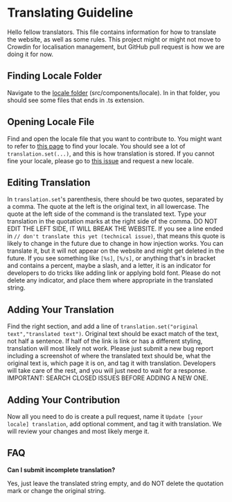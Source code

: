 # Translating Guideline

Hello fellow translators. This file contains information for how to translate the website, as well as some rules. This project might or might not move to Crowdin for localisation management, but GitHub pull request is how we are doing it for now.

## Finding Locale Folder

Navigate to the [locale folder](https://github.com/Avdan-OS/Website/tree/dev/src/components/translation/locale) (src/components/locale). In in that folder, you should see some files that ends in .ts extension.

## Opening Locale File

Find and open the locale file that you want to contribute to. You might want to refer to [this page](https://www.science.co.il/language/Locale-codes.php) to find your locale. You should see a lot of `translation.set(...)`, and this is how translation is stored. If you cannot fine your locale, please go to [this issue](https://github.com/Avdan-OS/Website/issues/91) and request a new locale.

## Editing Translation

In `translation.set`'s parenthesis, there should be two quotes, separated by a comma. The quote at the left is the original text, in all lowercase. The quote at the left side of the command is the translated text. Type your translation in the quotation marks at the right side of the comma. DO NOT EDIT THE LEFT SIDE, IT WILL BREAK THE WEBSITE. If you see a line ended in `// don't translate this yet (technical issue)`, that means this quote is likely to change in the future due to change in how injection works. You can translate it, but it will not appear on the website and might get deleted in the future. If you see something like `[%s]`, `[%/s]`, or anything that's in bracket and contains a percent, maybe a slash, and a letter, it is an indicator for developers to do tricks like adding link or applying bold font. Please do not delete any indicator, and place them where appropriate in the translated string.

## Adding Your Translation

Find the right section, and add a line of `translation.set("original text","translated text")`. Original text should be exact match of the text, not half a sentence. If half of the link is link or has a different styling, translation will most likely not work. Please just submit a new bug report including a screenshot of where the translated text should be, what the original text is, which page it is on, and tag it with translation. Developers will take care of the rest, and you will just need to wait for a response. IMPORTANT: SEARCH CLOSED ISSUES BEFORE ADDING A NEW ONE.

## Adding Your Contribution

Now all you need to do is create a pull request, name it `Update [your locale] translation`, add optional comment, and tag it with translation. We will review your changes and most likely merge it.

## FAQ

**Can I submit incomplete translation?**

Yes, just leave the translated string empty, and do NOT delete the quotation mark or change the original string.
